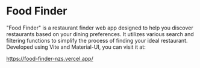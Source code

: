 # Food Finder

"Food Finder" is a restaurant finder web app designed to help you discover restaurants based on your dining preferences. It utilizes various search and filtering functions to simplify the process of finding your ideal restaurant. Developed using Vite and Material-UI, you can visit it at:

https://food-finder-nzs.vercel.app/
